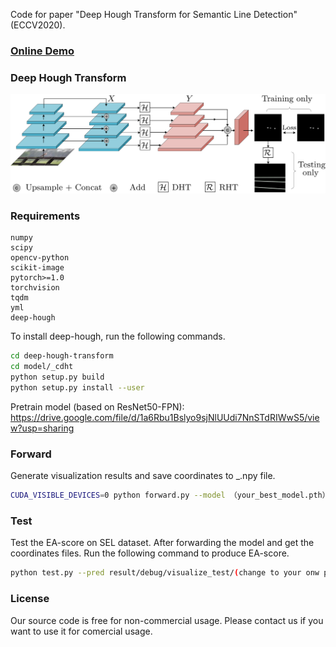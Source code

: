 Code for paper "Deep Hough Transform for Semantic Line Detection" (ECCV2020).

### [Online Demo](http://mc.nankai.edu.cn/dht)
### Deep Hough Transform
![pipeline](./pipeline.png)
### Requirements
``` 
numpy
scipy
opencv-python
scikit-image
pytorch>=1.0
torchvision
tqdm
yml
deep-hough
```

To install deep-hough, run the following commands.
```sh
cd deep-hough-transform
cd model/_cdht
python setup.py build 
python setup.py install --user
```
Pretrain model (based on ResNet50-FPN): https://drive.google.com/file/d/1a6Rbu1Bslyo9sjNlUUdi7NnSTdRIWwS5/view?usp=sharing
### Forward
Generate visualization results and save coordinates to _.npy file.
```sh
CUDA_VISIBLE_DEVICES=0 python forward.py --model （your_best_model.pth） --tmp (your_result_save_dir)
```
### Test
Test the EA-score on SEL dataset. After forwarding the model and get the coordinates files. Run the following command to produce EA-score.
```sh
python test.py --pred result/debug/visualize_test/(change to your onw path which includes _.npy files) --gt gt_path/include_txt
```
### License
Our source code is free for non-commercial usage. Please contact us if you want to use it for comercial usage.
